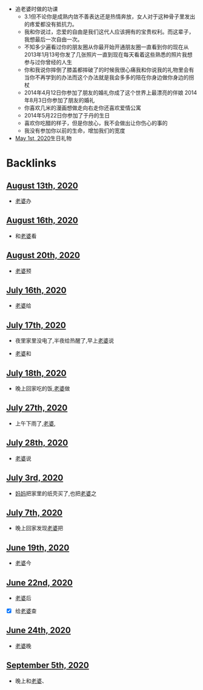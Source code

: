 - 追老婆时做的功课
    - 3.1但不论你是成熟内敛不善表达还是热情奔放，女人对于这种骨子里发出的疼爱都没有抵抗力。
    - 我和你说过，恋爱的自由是我们这代人应该拥有的宝贵权利。而这辈子，我想最后一次自由一次。
    - 不知多少遍看过你的朋友圈从你最开始开通朋友圈一直看到你的现在从2013年1月13号你发了几张照片一直到现在每天看着这些熟悉的照片我想参与过你曾经的人生
    - 你和我说你摔倒了膝盖都摔破了的时候我很心痛我和你说我的礼物里会有当你不再学到的办法而这个办法就是我会多多的陪在你身边做你身边的拐杖
    - 2014年4月12日你参加了朋友的婚礼你成了这个世界上最漂亮的伴娘 2014年8月3日你参加了朋友的婚礼
    - 你喜欢几米的漫画想做走向右走你还喜欢爱情公寓
    - 2014年5月22日你参加了于丹的生日
    - 喜欢你吃醋的样子，但是你放心，我不会做出让你伤心的事的
    - 我没有参加你以前的生命，增加我们的宽度
- [May 1st, 2020](<May 1st, 2020.md>)生日礼物

# Backlinks
## [August 13th, 2020](<August 13th, 2020.md>)
- [老婆](<老婆.md>)办

## [August 16th, 2020](<August 16th, 2020.md>)
- 和[老婆](<老婆.md>)看

## [August 20th, 2020](<August 20th, 2020.md>)
- [老婆](<老婆.md>)预

## [July 16th, 2020](<July 16th, 2020.md>)
- [老婆](<老婆.md>)给

## [July 17th, 2020](<July 17th, 2020.md>)
- 夜里家里没电了,半夜给热醒了,早上[老婆](<老婆.md>)说

- [老婆](<老婆.md>)和

## [July 18th, 2020](<July 18th, 2020.md>)
- 晚上回家吃的饭,[老婆](<老婆.md>)做

## [July 27th, 2020](<July 27th, 2020.md>)
- 上午下雨了,[老婆](<老婆.md>),

## [July 28th, 2020](<July 28th, 2020.md>)
- [老婆](<老婆.md>)说

## [July 3rd, 2020](<July 3rd, 2020.md>)
- [妈妈](<妈妈.md>)把家里的纸壳买了,也把[老婆](<老婆.md>)之

## [July 7th, 2020](<July 7th, 2020.md>)
- 晚上回家发现[老婆](<老婆.md>)把

## [June 19th, 2020](<June 19th, 2020.md>)
- [老婆](<老婆.md>)今

## [June 22nd, 2020](<June 22nd, 2020.md>)
- [老婆](<老婆.md>)后

- [x] 给[老婆](<老婆.md>)查

## [June 24th, 2020](<June 24th, 2020.md>)
- [老婆](<老婆.md>)晚

## [September 5th, 2020](<September 5th, 2020.md>)
- 晚上和[老婆](<老婆.md>)、

